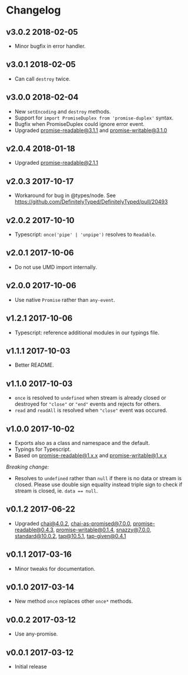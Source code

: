 # Changelog

## v3.0.2 2018-02-05

  * Minor bugfix in error handler.

## v3.0.1 2018-02-05

  * Can call `destroy` twice.

## v3.0.0 2018-02-04

  * New `setEncoding` and `destroy` methods.
  * Support for `import PromiseDuplex from 'promise-duplex'` syntax.
  * Bugfix when PromiseDuplex could ignore error event.
  * Upgraded promise-readable@3.1.1 and promise-writable@3.1.0

## v2.0.4 2018-01-18

  * Upgraded promise-readable@2.1.1

## v2.0.3 2017-10-17

  * Workaround for bug in @types/node. See
    https://github.com/DefinitelyTyped/DefinitelyTyped/pull/20493

## v2.0.2 2017-10-10

  * Typescript: `once('pipe' | 'unpipe')` resolves to `Readable`.

## v2.0.1 2017-10-06

  * Do not use UMD import internally.

## v2.0.0 2017-10-06

  * Use native `Promise` rather than `any-event`.

## v1.2.1 2017-10-06

  * Typescript: reference additional modules in our typings file.

## v1.1.1 2017-10-03

  * Better README.

## v1.1.0 2017-10-03

  * `once` is resolved to `undefined` when stream is already closed or
    destroyed for `"close"` or `"end"` events and rejects for others.
  * `read` and `readAll` is resolved when `"close"` event was occured.

## v1.0.0 2017-10-02

  * Exports also as a class and namespace and the default.
  * Typings for Typescript.
  * Based on promise-readable@1.x.x and promise-writable@1.x.x

  _Breaking change:_

  * Resolves to `undefined` rather than `null` if there is no data or stream is
    closed. Please use double sign equality instead triple sign to check if
    stream is closed, ie. `data == null`.

## v0.1.2 2017-06-22

  * Upgraded chai@4.0.2, chai-as-promised@7.0.0, promise-readable@0.4.3,
    promise-writable@0.1.4, snazzy@7.0.0, standard@10.0.2, tap@10.5.1,
    tap-given@0.4.1

## v0.1.1 2017-03-16

  * Minor tweaks for documentation.

## v0.1.0 2017-03-14

  * New method `once` replaces other `once*` methods.

## v0.0.2 2017-03-12

  * Use any-promise.

## v0.0.1 2017-03-12

  * Initial release
